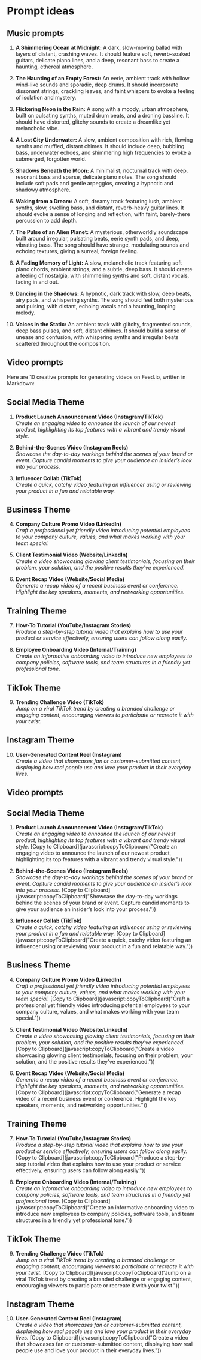 # Prompt ideas


## Music prompts

1. **A Shimmering Ocean at Midnight:** A dark, slow-moving ballad with layers of distant, crashing waves. It should feature soft, reverb-soaked guitars, delicate piano lines, and a deep, resonant bass to create a haunting, ethereal atmosphere.

2. **The Haunting of an Empty Forest:** An eerie, ambient track with hollow wind-like sounds and sporadic, deep drums. It should incorporate dissonant strings, crackling leaves, and faint whispers to evoke a feeling of isolation and mystery.

3. **Flickering Neon in the Rain:** A song with a moody, urban atmosphere, built on pulsating synths, muted drum beats, and a droning bassline. It should have distorted, glitchy sounds to create a dreamlike yet melancholic vibe.

4. **A Lost City Underwater:** A slow, ambient composition with rich, flowing synths and muffled, distant chimes. It should include deep, bubbling bass, underwater echoes, and shimmering high frequencies to evoke a submerged, forgotten world.

5. **Shadows Beneath the Moon:** A minimalist, nocturnal track with deep, resonant bass and sparse, delicate piano notes. The song should include soft pads and gentle arpeggios, creating a hypnotic and shadowy atmosphere.

6. **Waking from a Dream:** A soft, dreamy track featuring lush, ambient synths, slow, swelling bass, and distant, reverb-heavy guitar lines. It should evoke a sense of longing and reflection, with faint, barely-there percussion to add depth.

7. **The Pulse of an Alien Planet:** A mysterious, otherworldly soundscape built around irregular, pulsating beats, eerie synth pads, and deep, vibrating bass. The song should have strange, modulating sounds and echoing textures, giving a surreal, foreign feeling.

8. **A Fading Memory of Light:** A slow, melancholic track featuring soft piano chords, ambient strings, and a subtle, deep bass. It should create a feeling of nostalgia, with shimmering synths and soft, distant vocals, fading in and out.

9. **Dancing in the Shadows:** A hypnotic, dark track with slow, deep beats, airy pads, and whispering synths. The song should feel both mysterious and pulsing, with distant, echoing vocals and a haunting, looping melody.

10. **Voices in the Static:** An ambient track with glitchy, fragmented sounds, deep bass pulses, and soft, distant chimes. It should build a sense of unease and confusion, with whispering synths and irregular beats scattered throughout the composition.

## Video prompts

Here are 10 creative prompts for generating videos on Feed.io, written in Markdown:

## Social Media Theme

1. **Product Launch Announcement Video (Instagram/TikTok)**  
   *Create an engaging video to announce the launch of our newest product, highlighting its top features with a vibrant and trendy visual style.*

2. **Behind-the-Scenes Video (Instagram Reels)**  
   *Showcase the day-to-day workings behind the scenes of your brand or event. Capture candid moments to give your audience an insider’s look into your process.*

3. **Influencer Collab (TikTok)**  
   *Create a quick, catchy video featuring an influencer using or reviewing your product in a fun and relatable way.*

## Business Theme

4. **Company Culture Promo Video (LinkedIn)**  
   *Craft a professional yet friendly video introducing potential employees to your company culture, values, and what makes working with your team special.*

5. **Client Testimonial Video (Website/LinkedIn)**  
   *Create a video showcasing glowing client testimonials, focusing on their problem, your solution, and the positive results they've experienced.*

6. **Event Recap Video (Website/Social Media)**  
   *Generate a recap video of a recent business event or conference. Highlight the key speakers, moments, and networking opportunities.*

## Training Theme

7. **How-To Tutorial (YouTube/Instagram Stories)**  
   *Produce a step-by-step tutorial video that explains how to use your product or service effectively, ensuring users can follow along easily.*

8. **Employee Onboarding Video (Internal/Training)**  
   *Create an informative onboarding video to introduce new employees to company policies, software tools, and team structures in a friendly yet professional tone.*

## TikTok Theme

9. **Trending Challenge Video (TikTok)**  
   *Jump on a viral TikTok trend by creating a branded challenge or engaging content, encouraging viewers to participate or recreate it with your twist.*

## Instagram Theme

10. **User-Generated Content Reel (Instagram)**  
    *Create a video that showcases fan or customer-submitted content, displaying how real people use and love your product in their everyday lives.*

## Video prompts
## Social Media Theme

1. **Product Launch Announcement Video (Instagram/TikTok)**  
   *Create an engaging video to announce the launch of our newest product, highlighting its top features with a vibrant and trendy visual style.*
   [Copy to Clipboard](javascript:copyToClipboard("Create an engaging video to announce the launch of our newest product, highlighting its top features with a vibrant and trendy visual style."))

2. **Behind-the-Scenes Video (Instagram Reels)**  
   *Showcase the day-to-day workings behind the scenes of your brand or event. Capture candid moments to give your audience an insider’s look into your process.*
   [Copy to Clipboard](javascript:copyToClipboard("Showcase the day-to-day workings behind the scenes of your brand or event. Capture candid moments to give your audience an insider’s look into your process."))

3. **Influencer Collab (TikTok)**  
   *Create a quick, catchy video featuring an influencer using or reviewing your product in a fun and relatable way.*
   [Copy to Clipboard](javascript:copyToClipboard("Create a quick, catchy video featuring an influencer using or reviewing your product in a fun and relatable way."))

## Business Theme

4. **Company Culture Promo Video (LinkedIn)**  
   *Craft a professional yet friendly video introducing potential employees to your company culture, values, and what makes working with your team special.*
   [Copy to Clipboard](javascript:copyToClipboard("Craft a professional yet friendly video introducing potential employees to your company culture, values, and what makes working with your team special."))

5. **Client Testimonial Video (Website/LinkedIn)**  
   *Create a video showcasing glowing client testimonials, focusing on their problem, your solution, and the positive results they've experienced.*
   [Copy to Clipboard](javascript:copyToClipboard("Create a video showcasing glowing client testimonials, focusing on their problem, your solution, and the positive results they've experienced."))

6. **Event Recap Video (Website/Social Media)**  
   *Generate a recap video of a recent business event or conference. Highlight the key speakers, moments, and networking opportunities.*
   [Copy to Clipboard](javascript:copyToClipboard("Generate a recap video of a recent business event or conference. Highlight the key speakers, moments, and networking opportunities."))

## Training Theme

7. **How-To Tutorial (YouTube/Instagram Stories)**  
   *Produce a step-by-step tutorial video that explains how to use your product or service effectively, ensuring users can follow along easily.*
   [Copy to Clipboard](javascript:copyToClipboard("Produce a step-by-step tutorial video that explains how to use your product or service effectively, ensuring users can follow along easily."))

8. **Employee Onboarding Video (Internal/Training)**  
   *Create an informative onboarding video to introduce new employees to company policies, software tools, and team structures in a friendly yet professional tone.*
   [Copy to Clipboard](javascript:copyToClipboard("Create an informative onboarding video to introduce new employees to company policies, software tools, and team structures in a friendly yet professional tone."))

## TikTok Theme

9. **Trending Challenge Video (TikTok)**  
   *Jump on a viral TikTok trend by creating a branded challenge or engaging content, encouraging viewers to participate or recreate it with your twist.*
   [Copy to Clipboard](javascript:copyToClipboard("Jump on a viral TikTok trend by creating a branded challenge or engaging content, encouraging viewers to participate or recreate it with your twist."))

## Instagram Theme

10. **User-Generated Content Reel (Instagram)**  
    *Create a video that showcases fan or customer-submitted content, displaying how real people use and love your product in their everyday lives.*
    [Copy to Clipboard](javascript:copyToClipboard("Create a video that showcases fan or customer-submitted content, displaying how real people use and love your product in their everyday lives."))

